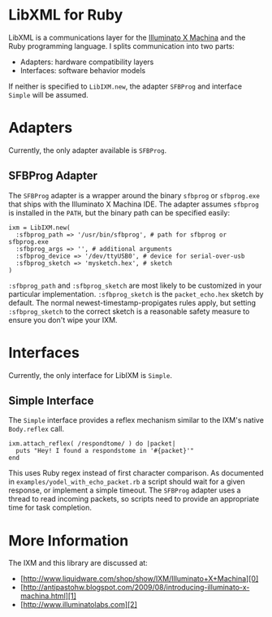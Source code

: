 LibXML for Ruby
===============

LibXML is a communications layer for the [Illuminato X
Machina][0] and the Ruby programming language.  I splits communication
into two parts:

* Adapters: hardware compatibility layers
* Interfaces: software behavior models

If neither is specified to `LibIXM.new`, the adapter `SFBProg` and
interface `Simple` will be assumed.


Adapters
==========

Currently, the only adapter available is `SFBProg`.

SFBProg Adapter
---------------

The `SFBProg` adapter is a wrapper around the binary `sfbprog` or `sfbprog.exe`
that ships with the Illuminato X Machina IDE.  The adapter assumes `sfbprog` is
installed in the `PATH`, but the binary path can be specified easily:

    ixm = LibIXM.new(
      :sfbprog_path => '/usr/bin/sfbprog', # path for sfbprog or sfbprog.exe
      :sfbprog_args => '', # additional arguments
      :sfbprog_device => '/dev/ttyUSB0', # device for serial-over-usb
      :sfbprog_sketch => 'mysketch.hex', # sketch
    )

`:sfbprog_path` and `:sfbprog_sketch` are most likely to be customized in your
particular implementation.  `:sfbprog_sketch` is the `packet_echo.hex` sketch
by default.  The normal newest-timestamp-propigates rules apply, but setting
`:sfbprog_sketch` to the correct sketch is a reasonable safety measure to
ensure you don't wipe your IXM.

Interfaces
========

Currently, the only interface for LibIXM is `Simple`.

Simple Interface
----------------

The `Simple` interface provides a reflex mechanism similar to the IXM's native
`Body.reflex` call.

    ixm.attach_reflex( /respondtome/ ) do |packet|
      puts "Hey! I found a respondstome in '#{packet}'"
    end

This uses Ruby regex instead of first character comparison.  As documented in
`examples/yodel_with_echo_packet.rb` a script should wait for a given response,
or implement a simple timeout.  The `SFBProg` adapter uses a thread to read
incoming packets, so scripts need to provide an appropriate time for task
completion.

More Information
================

The IXM and this library are discussed at:

* [http://www.liquidware.com/shop/show/IXM/Illuminato+X+Machina][0]
* [http://antipastohw.blogspot.com/2009/08/introducing-illuminato-x-machina.html][1]
* [http://www.illuminatolabs.com][2]

[0]: http://www.liquidware.com/shop/show/IXM/Illuminato+X+Machina "Illuminato X Machina at Liquidware"
[1]: http://antipastohw.blogspot.com/2009/08/introducing-illuminato-x-machina.html "Illuminato X Machina on the blog"
[2]: http://www.illuminatolabs.com "Illuminato X Machina site"
